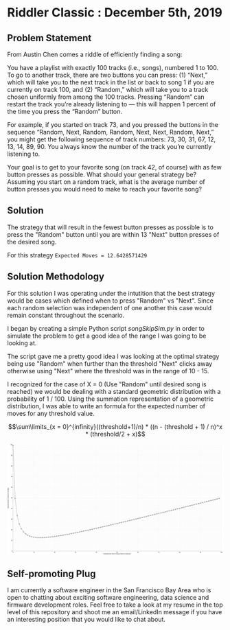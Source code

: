 # Riddler Classic : December 5th, 2019




## Problem Statement

From Austin Chen comes a riddle of efficiently finding a song:

You have a playlist with exactly 100 tracks (i.e., songs), numbered 1 to 100. To go to another track, there are two buttons you can press: (1) “Next,” which will take you to the next track in the list or back to song 1 if you are currently on track 100, and (2) “Random,” which will take you to a track chosen uniformly from among the 100 tracks. Pressing “Random” can restart the track you’re already listening to — this will happen 1 percent of the time you press the “Random” button.

For example, if you started on track 73, and you pressed the buttons in the sequence “Random, Next, Random, Random, Next, Next, Random, Next,” you might get the following sequence of track numbers: 73, 30, 31, 67, 12, 13, 14, 89, 90. You always know the number of the track you’re currently listening to.

Your goal is to get to your favorite song (on track 42, of course) with as few button presses as possible. What should your general strategy be? Assuming you start on a random track, what is the average number of button presses you would need to make to reach your favorite song?


## Solution

The strategy that will result in the fewest button presses as possible is to press the "Random" button until you are within 13 "Next" button presses of the desired song. 

For this strategy `Expected Moves = 12.6428571429`


## Solution Methodology

For this solution I was operating under the intutition that the best strategy would be cases which defined when to press "Random" vs "Next".  Since each random selection was independent of one another this case would remain constant throughout the scenario.

I began by creating a simple Python script <em>songSkipSim.py</em> in order to simulate the problem to get a good idea of the range I was going to be looking at.

The script gave me a pretty good idea I was looking at the optimal strategy being use "Random" when further than the threshold "Next" clicks away otherwise using "Next" where the threshold was in the range of 10 - 15.
  
I recognized for the case of X = 0 (Use "Random" until desired song is reached) we would be dealing with a standard geometric distribution with a probability of 1 / 100.  Using the summation representation of a geometric distribution, I was able to write an formula for the expected number of moves for any threshold value.

$$\sum\limits_{x = 0}^{infinity}((threshold+1)/n) * ((n - (threshold + 1) / n)^x * (threshold/2 + x)$$

![Graph: Relationship Between Threshold and Expected Moves](https://github.com/mattlee95/Riddler/blob/master/Dec5_2019/100SongsFull.png)

## Self-promoting Plug

I am currently a software engineer in the San Francisco Bay Area who is open to chatting about exciting software engineering, data science and firmware development roles.  Feel free to take a look at my resume in the top level of this repository and shoot me an email/LinkedIn message if you have an interesting position that you would like to chat about.
